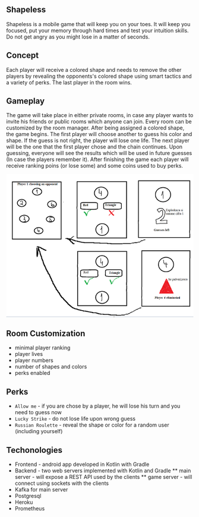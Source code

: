 ## Shapeless
Shapeless is a mobile game that will keep you on your toes. It will keep you focused, put your memory through 
hard times and test your intuition skills. Do not get angry as you might lose in a matter of seconds.

## Concept
Each player will receive a colored shape and needs to remove the other players by revealing the opponents's colored shape using
smart tactics and a variety of perks. The last player in the room wins.

## Gameplay
The game will take place in either private rooms, in case any player wants to invite his friends or public rooms which 
anyone can join. Every room  can be customized by the room manager.
After being assigned a colored shape, the game begins. The first player will choose another to guess his color and shape. If the guess is not right, the player will lose one life. The next player will be the one that the first player chose and the chain continues. Upon guessing, everyone will see the results which will be used in future guesses (In case the players remember it).
After finishing the game each player will receive ranking poins (or lose some) and some coins used to buy perks.

![](docs/nearly_proper_ux_design.png)

## Room Customization
* minimal player ranking
* player lives
* player numbers
* number of shapes and colors
* perks enabled

## Perks
* `Allow me` - if you are chose by a player, he will lose his turn and you need to guess now
* `Lucky Strike` - do not lose life upon wrong guess
* `Russian Roulette` - reveal the shape or color for a random user (including yourself)

## Techonologies
* Frontend - android app developed in Kotlin with Gradle
* Backend - two web servers implemented with Kotlin and Gradle
    ** main server - will expose a REST API used by the clients
    ** game server - will connect using sockets with the clients
* Kafka for main server
* Postgresql
* Heroku
* Prometheus
